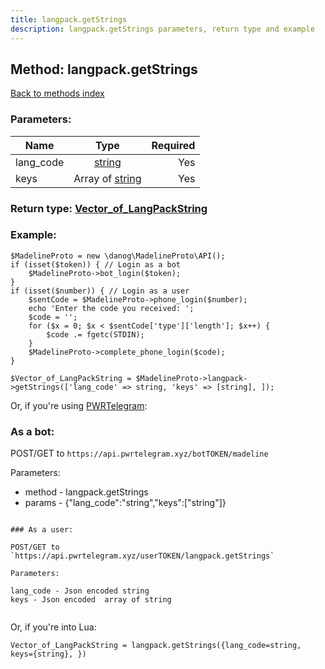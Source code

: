 ```yaml
---
title: langpack.getStrings
description: langpack.getStrings parameters, return type and example
---
```

## Method: langpack.getStrings  
[Back to methods index](index.md)


### Parameters:

| Name     |    Type       | Required |
|----------|:-------------:|---------:|
|lang\_code|[string](../types/string.md) | Yes|
|keys|Array of [string](../types/string.md) | Yes|


### Return type: [Vector\_of\_LangPackString](../types/LangPackString.md)

### Example:


```
$MadelineProto = new \danog\MadelineProto\API();
if (isset($token)) { // Login as a bot
    $MadelineProto->bot_login($token);
}
if (isset($number)) { // Login as a user
    $sentCode = $MadelineProto->phone_login($number);
    echo 'Enter the code you received: ';
    $code = '';
    for ($x = 0; $x < $sentCode['type']['length']; $x++) {
        $code .= fgetc(STDIN);
    }
    $MadelineProto->complete_phone_login($code);
}

$Vector_of_LangPackString = $MadelineProto->langpack->getStrings(['lang_code' => string, 'keys' => [string], ]);
```

Or, if you're using [PWRTelegram](https://pwrtelegram.xyz):

### As a bot:

POST/GET to `https://api.pwrtelegram.xyz/botTOKEN/madeline`

Parameters:

* method - langpack.getStrings
* params - {"lang_code":"string","keys":["string"]}

```

### As a user:

POST/GET to `https://api.pwrtelegram.xyz/userTOKEN/langpack.getStrings`

Parameters:

lang_code - Json encoded string
keys - Json encoded  array of string


```

Or, if you're into Lua:

```
Vector_of_LangPackString = langpack.getStrings({lang_code=string, keys={string}, })
```

